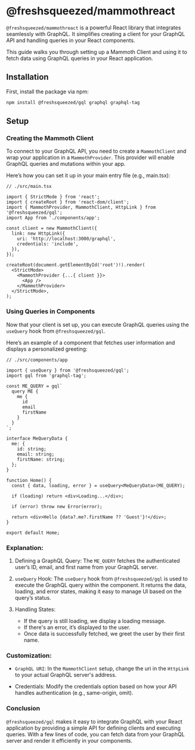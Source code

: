 # @freshsqueezed/mammothreact

`@freshsqueezed/mammothreact` is a powerful React library that integrates seamlessly with GraphQL. It simplifies creating a client for your GraphQL API and handling queries in your React components.

This guide walks you through setting up a Mammoth Client and using it to fetch data using GraphQL queries in your React application.

## Installation

First, install the package via npm:

```bash
npm install @freshsqueezed/gql graphql graphql-tag
```

## Setup

### Creating the Mammoth Client

To connect to your GraphQL API, you need to create a `MammothClient` and wrap your application in a `MammothProvider`. This provider will enable GraphQL queries and mutations within your app.

Here’s how you can set it up in your main entry file (e.g., main.tsx):

```tsx
// ./src/main.tsx

import { StrictMode } from 'react';
import { createRoot } from 'react-dom/client';
import { MammothProvider, MammothClient, HttpLink } from '@freshsqueezed/gql';
import App from './components/app';

const client = new MammothClient({
  link: new HttpLink({
    uri: 'http://localhost:3000/graphql',
    credentials: 'include',
  }),
});

createRoot(document.getElementById('root')!).render(
  <StrictMode>
    <MammothProvider {...{ client }}>
      <App />
    </MammothProvider>
  </StrictMode>,
);
```

### Using Queries in Components

Now that your client is set up, you can execute GraphQL queries using the `useQuery` hook from `@freshsqueezed/gql`.

Here’s an example of a component that fetches user information and displays a personalized greeting:

```tsx
// ./src/components/app

import { useQuery } from '@freshsqueezed/gql';
import gql from 'graphql-tag';

const ME_QUERY = gql`
  query ME {
    me {
      id
      email
      firstName
    }
  }
`;

interface MeQueryData {
  me: {
    id: string;
    email: string;
    firstName: string;
  };
}

function Home() {
  const { data, loading, error } = useQuery<MeQueryData>(ME_QUERY);

  if (loading) return <div>Loading...</div>;

  if (error) throw new Error(error);

  return <div>Hello {data?.me?.firstName ?? 'Guest'}!</div>;
}

export default Home;
```

### Explanation:

1. Defining a GraphQL Query: The `ME_QUERY` fetches the authenticated user’s ID, email, and first name from your GraphQL server.

2. `useQuery` Hook: The `useQuery` hook from `@freshsqueezed/gql` is used to execute the GraphQL query within the component. It returns the data, loading, and error states, making it easy to manage UI based on the query’s status.

3. Handling States:
   - If the query is still loading, we display a loading message.
   - If there's an error, it’s displayed to the user.
   - Once data is successfully fetched, we greet the user by their first name.

### Customization:

- `GraphQL URI`: In the `MammothClient` setup, change the uri in the `HttpLink` to your actual GraphQL server's address.

- Credentials: Modify the credentials option based on how your API handles authentication (e.g., same-origin, omit).

### Conclusion

`@freshsqueezed/gql` makes it easy to integrate GraphQL with your React application by providing a simple API for defining clients and executing queries. With a few lines of code, you can fetch data from your GraphQL server and render it efficiently in your components.
